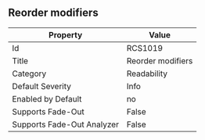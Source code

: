 ## Reorder modifiers

Property | Value
--- | --- 
Id | RCS1019
Title | Reorder modifiers
Category | Readability
Default Severity | Info
Enabled by Default | no
Supports Fade-Out | False
Supports Fade-Out Analyzer | False

